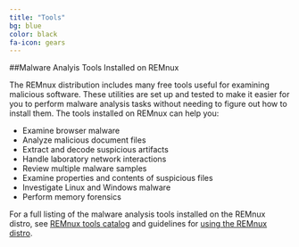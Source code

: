```yaml
---
title: "Tools"
bg: blue
color: black
fa-icon: gears
---
```


##Malware Analyis Tools Installed on REMnux

The REMnux distribution includes many free tools useful for examining malicious software. These utilities are set up and tested to make it easier for you to perform malware analysis tasks without needing to figure out how to install them. The tools installed on REMnux can help you:

- Examine browser malware
- Analyze malicious document files
- Extract and decode suspicious artifacts
- Handle laboratory network interactions
- Review multiple malware samples
- Examine properties and contents of suspicious files
- Investigate Linux and Windows malware
- Perform memory forensics

For a full listing of the malware analysis tools installed on the REMnux distro, see [REMnux tools catalog](https://remnux.org/docs/distro/tools/) and guidelines for [using the REMnux distro](https://remnux.org/docs/distro/use/).
